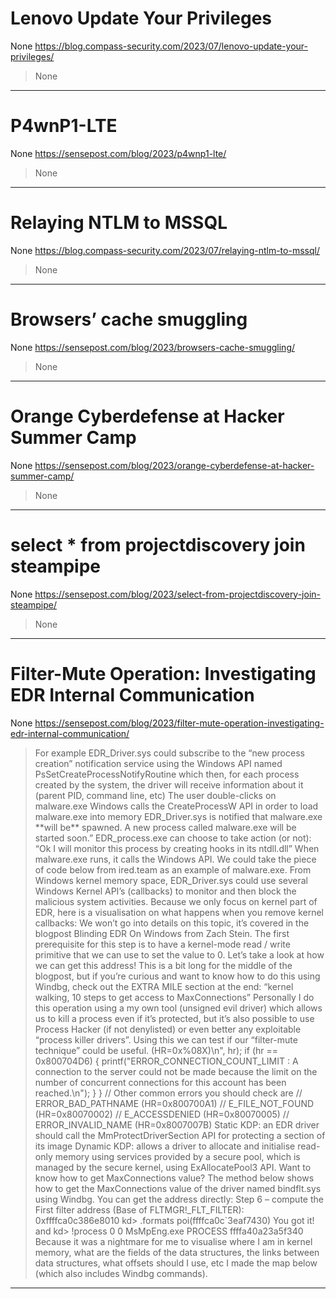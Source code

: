 # Lenovo Update Your Privileges

None
https://blog.compass-security.com/2023/07/lenovo-update-your-privileges/
<blockquote>
None
</blockquote>

---

# P4wnP1-LTE

None
https://sensepost.com/blog/2023/p4wnp1-lte/
<blockquote>
None
</blockquote>

---

# Relaying NTLM to MSSQL

None
https://blog.compass-security.com/2023/07/relaying-ntlm-to-mssql/
<blockquote>
None
</blockquote>

---

# Browsers’ cache smuggling

None
https://sensepost.com/blog/2023/browsers-cache-smuggling/
<blockquote>
None
</blockquote>

---

# Orange Cyberdefense at Hacker Summer Camp

None
https://sensepost.com/blog/2023/orange-cyberdefense-at-hacker-summer-camp/
<blockquote>
None
</blockquote>

---

# select * from projectdiscovery join steampipe

None
https://sensepost.com/blog/2023/select-from-projectdiscovery-join-steampipe/
<blockquote>
None
</blockquote>

---

# Filter-Mute Operation: Investigating EDR Internal Communication

None
https://sensepost.com/blog/2023/filter-mute-operation-investigating-edr-internal-communication/
<blockquote>
For example EDR_Driver.sys could subscribe to the “new process creation” notification service using the Windows API named PsSetCreateProcessNotifyRoutine which then, for each process created by the system, the driver will receive information about it (parent PID, command line, etc) The user double-clicks on malware.exe Windows calls the CreateProcessW API in order to load malware.exe into memory EDR_Driver.sys is notified that malware.exe **will be** spawned. A new process called malware.exe will be started soon.” EDR_process.exe can choose to take action (or not): “Ok I will monitor this process by creating hooks in its ntdll.dll” When malware.exe runs, it calls the Windows API. We could take the piece of code below from ired.team as an example of malware.exe. From Windows kernel memory space, EDR_Driver.sys could use several Windows Kernel API’s (callbacks) to monitor and then block the malicious system activities. Because we only focus on kernel part of EDR, here is a visualisation on what happens when you remove kernel callbacks: We won’t go into details on this topic, it’s covered in the blogpost Blinding EDR On Windows from Zach Stein. The first prerequisite for this step is to have a kernel-mode read / write primitive that we can use to set the value to 0. Let’s take a look at how we can get this address! This is a bit long for the middle of the blogpost, but if you’re curious and want to know how to do this using Windbg, check out the EXTRA MILE section at the end: “kernel walking, 10 steps to get access to MaxConnections” Personally I do this operation using a my own tool (unsigned evil driver) which allows us to kill a process even if it’s protected, but it’s also possible to use Process Hacker (if not denylisted) or even better any exploitable “process killer drivers”. Using this we can test if our “filter-mute technique” could be useful. (HR=0x%08X)\n", hr); if (hr == 0x800704D6) { printf("ERROR_CONNECTION_COUNT_LIMIT : A connection to the server could not be made because the limit on the number of concurrent connections for this account has been reached.\n"); } } // Other common errors you should check are // ERROR_BAD_PATHNAME (HR=0x800700A1) // E_FILE_NOT_FOUND (HR=0x80070002) // E_ACCESSDENIED (HR=0x80070005) // ERROR_INVALID_NAME (HR=0x8007007B) Static KDP: an EDR driver should call the MmProtectDriverSection API for protecting a section of its image Dynamic KDP: allows a driver to allocate and initialise read-only memory using services provided by a secure pool, which is managed by the secure kernel, using ExAllocatePool3 API. Want to know how to get MaxConnections value? The method below shows how to get the MaxConnections value of the driver named bindflt.sys using Windbg. You can get the address directly: Step 6 – compute the First filter address (Base of FLTMGR!_FLT_FILTER): 0xffffca0c386e8010 kd> .formats poi(ffffca0c`3eaf7430) You got it! and kd> !process 0 0 MsMpEng.exe PROCESS ffffa40a23a5f340 Because it was a nightmare for me to visualise where I am in kernel memory, what are the fields of the data structures, the links between data structures, what offsets should I use, etc I made the map below (which also includes Windbg commands).
</blockquote>

---

